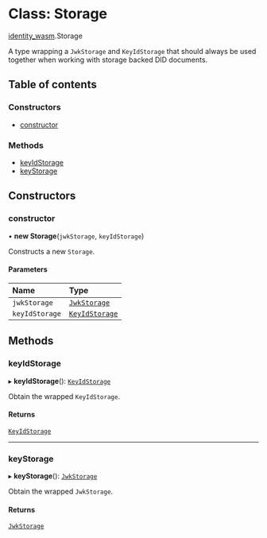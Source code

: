 # Class: Storage

[identity\_wasm](../modules/identity_wasm.md).Storage

A type wrapping a `JwkStorage` and `KeyIdStorage` that should always be used together when
working with storage backed DID documents.

## Table of contents

### Constructors

- [constructor](identity_wasm.Storage.md#constructor)

### Methods

- [keyIdStorage](identity_wasm.Storage.md#keyidstorage)
- [keyStorage](identity_wasm.Storage.md#keystorage)

## Constructors

### constructor

• **new Storage**(`jwkStorage`, `keyIdStorage`)

Constructs a new `Storage`.

#### Parameters

| Name | Type |
| :------ | :------ |
| `jwkStorage` | [`JwkStorage`](../interfaces/identity_wasm.JwkStorage.md) |
| `keyIdStorage` | [`KeyIdStorage`](../interfaces/identity_wasm.KeyIdStorage.md) |

## Methods

### keyIdStorage

▸ **keyIdStorage**(): [`KeyIdStorage`](../interfaces/identity_wasm.KeyIdStorage.md)

Obtain the wrapped `KeyIdStorage`.

#### Returns

[`KeyIdStorage`](../interfaces/identity_wasm.KeyIdStorage.md)

___

### keyStorage

▸ **keyStorage**(): [`JwkStorage`](../interfaces/identity_wasm.JwkStorage.md)

Obtain the wrapped `JwkStorage`.

#### Returns

[`JwkStorage`](../interfaces/identity_wasm.JwkStorage.md)
